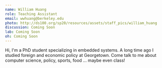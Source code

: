 ```yaml
---
name: William Huang
role: Teaching Assistant
email: wwhuang@berkeley.edu
photo: http://ds100.org/sp20/resources/assets/staff_pics/william_huang.jpg
discussion: Coming Soon
lab: Coming Soon
oh: Coming Soon
---
```


Hi, I'm a PhD student specializing in embedded systems. A long time ago I studied foreign and economic policy at Georgetown. Come talk to me about computer science, policy, sports, food ... maybe even class!